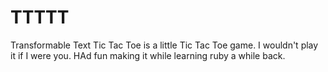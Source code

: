 TTTTT
=====

Transformable Text Tic Tac Toe is a little Tic Tac Toe game. I wouldn't play it if I were you. HAd fun making it while learning ruby a while back.
